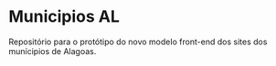 # Municipios AL
Repositório para o protótipo do novo modelo front-end dos sites dos munícipios de Alagoas.
